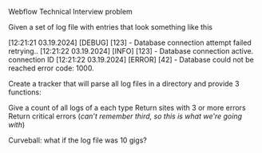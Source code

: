 Webflow Technical Interview problem

Given a set of log file with entries that look something like this

[12:21:21 03.19.2024] [DEBUG] [123] - Database connection attempt failed retrying..
[12:21:22 03.19.2024] [INFO] [123] - Database connection active. connection ID
[12:21:22 03.19.2024] [ERROR] [42] - Database could not be reached error code: 1000.


Create a tracker that will parse all log files in a directory and provide 3 functions:

Give a count of all logs of a each type
Return sites with 3 or more errors
Return critical errors (*can’t remember third, so this is what we're going with*)


Curveball: what if the log file was 10 gigs?